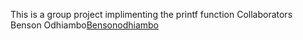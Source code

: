 This is a group project implimenting the printf function
Collaborators
Benson Odhiambo[Bensonodhiambo](bensonodhiambo.bo@gmail.com)
